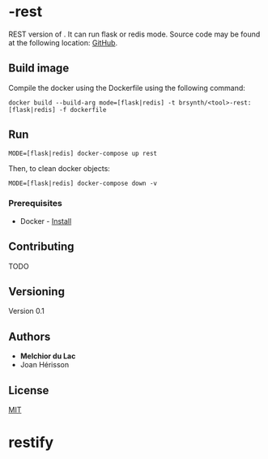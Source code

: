 # <tool>-rest

REST version of <tool>. It can run flask or redis mode. Source code may be found at the following location: [GitHub](https://github.com/brsynth/restify).

## Build image

Compile the docker using the Dockerfile using the following command:

```
docker build --build-arg mode=[flask|redis] -t brsynth/<tool>-rest:[flask|redis] -f dockerfile
```


## Run

```
MODE=[flask|redis] docker-compose up rest
```

Then, to clean docker objects:
```
MODE=[flask|redis] docker-compose down -v
```

### Prerequisites

* Docker - [Install](https://docs.docker.com/v17.09/engine/installation/)

## Contributing

TODO

## Versioning

Version 0.1

## Authors

* **Melchior du Lac**
* Joan Hérisson

## License

[MIT](https://github.com/brsynth/rp2paths/blob/master/LICENSE.txt)
# restify
